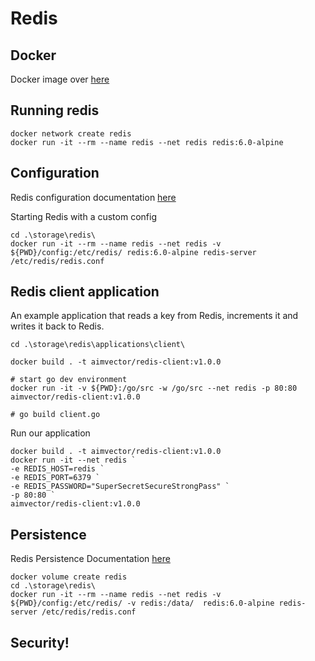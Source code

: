 # Redis 

## Docker 

Docker image over [here](https://hub.docker.com/_/redis)

## Running redis

```
docker network create redis
docker run -it --rm --name redis --net redis redis:6.0-alpine
```

## Configuration

Redis configuration documentation [here](https://redis.io/topics/config)

Starting Redis with a custom config

```
cd .\storage\redis\
docker run -it --rm --name redis --net redis -v ${PWD}/config:/etc/redis/ redis:6.0-alpine redis-server /etc/redis/redis.conf

```

## Redis client application

An example application that reads a key from Redis, increments it and writes it back to Redis.

```
cd .\storage\redis\applications\client\

docker build . -t aimvector/redis-client:v1.0.0

# start go dev environment
docker run -it -v ${PWD}:/go/src -w /go/src --net redis -p 80:80 aimvector/redis-client:v1.0.0

# go build client.go

```

Run our application

```
docker build . -t aimvector/redis-client:v1.0.0
docker run -it --net redis `
-e REDIS_HOST=redis `
-e REDIS_PORT=6379 `
-e REDIS_PASSWORD="SuperSecretSecureStrongPass" `
-p 80:80 `
aimvector/redis-client:v1.0.0

```

## Persistence

Redis Persistence Documentation [here](https://redis.io/topics/persistence)


```
docker volume create redis
cd .\storage\redis\
docker run -it --rm --name redis --net redis -v ${PWD}/config:/etc/redis/ -v redis:/data/  redis:6.0-alpine redis-server /etc/redis/redis.conf

```

## Security!